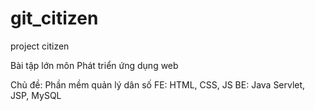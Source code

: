 # git_citizen
project citizen

Bài tập lớn môn Phát triển ứng dụng web

Chủ đề: Phần mềm quản lý dân số
FE: HTML, CSS, JS
BE: Java Servlet, JSP, MySQL
